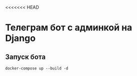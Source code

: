 <<<<<<< HEAD
# Телеграм бот с админкой на Django

## Запуск бота

```
docker-compose up --build -d
```
